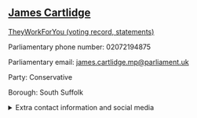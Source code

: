 ## <a href="https://members.parliament.uk/member/4519/contact">James Cartlidge</a>

<a href="https://www.theyworkforyou.com/mp/25414/james_cartlidge/south_suffolk">TheyWorkForYou (voting record, statements)</a> 

Parliamentary phone number: 02072194875 

Parliamentary email: james.cartlidge.mp@parliament.uk 

Party: Conservative 

Borough: South Suffolk 

<details><summary>Extra contact information and social media</summary> 
<li>Website:</li>
<li>Twitter: https://twitter.com/jcartlidgemp</li>
<li>Constituency office phone number:</li>
<li>Constituency office email:</li>
<li>Facebook:</li>
<li>Instagram:</li>
<li>Youtube:</li>
<li>Linkedin:</li>
<li>Government department phone number:</li>
<li>Government department email:</li>
<li>Threads:</li>
<li>Party office phone number:</li>
<li>Party office email:</li>
<li>Tiktok:</li>
</details>